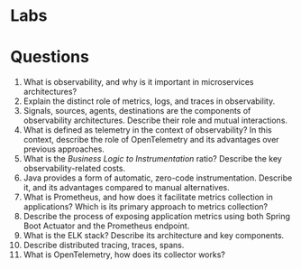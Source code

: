 # Labs

# Questions
1. What is observability, and why is it important in microservices architectures?
2. Explain the distinct role of metrics, logs, and traces in observability.
3. Signals, sources, agents, destinations are the components of observability architectures. Describe their role and mutual interactions.
4. What is defined as telemetry in the context of observability? In this context, describe the role of OpenTelemetry and its advantages over previous approaches.
5. What is the *Business Logic to Instrumentation* ratio? Describe the key observability-related costs.
6. Java provides a form of automatic, zero-code instrumentation. Describe it, and its advantages compared to manual alternatives.
7. What is Prometheus, and how does it facilitate metrics collection in applications? Which is its primary approach to metrics collection?
8. Describe the process of exposing application metrics using both Spring Boot Actuator and the Prometheus endpoint.
9. What is the ELK stack? Describe its architecture and key components.
10. Describe distributed tracing, traces, spans.
11. What is OpenTelemetry, how does its collector works?

